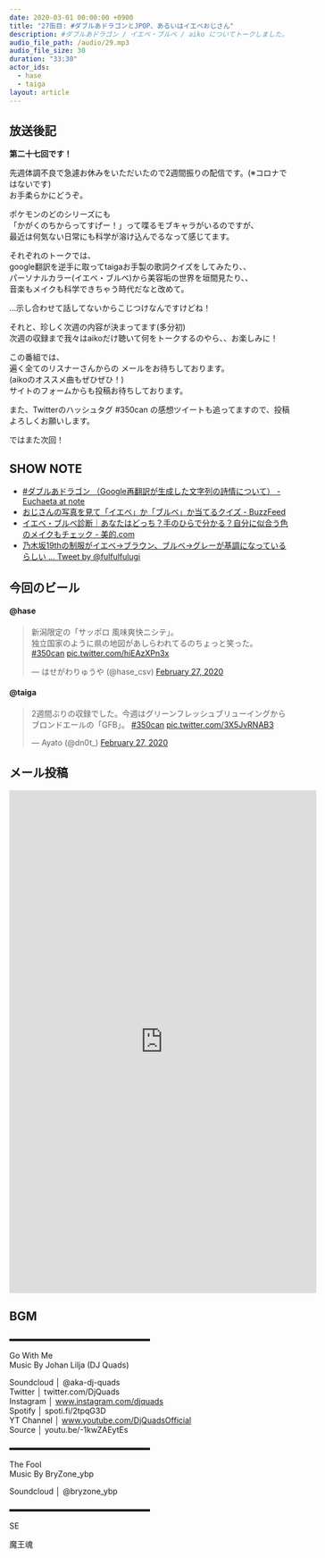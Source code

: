 ```yaml
---
date: 2020-03-01 00:00:00 +0900
title: "27缶目: #ダブルあドラゴンとJPOP、あるいはイエベおじさん"
description: #ダブルあドラゴン / イエベ・ブルベ / aiko についてトークしました。
audio_file_path: /audio/29.mp3
audio_file_size: 30
duration: "33:30"
actor_ids:
  - hase
  - taiga
layout: article
---
```


## 放送後記

__第二十七回です！__

先週体調不良で急遽お休みをいただいたので2週間振りの配信です。(※コロナではないです)  
お手柔らかにどうぞ。

ポケモンのどのシリーズにも  
「かがくのちからってすげー！」って喋るモブキャラがいるのですが、  
最近は何気ない日常にも科学が溶け込んでるなって感じてます。

それぞれのトークでは、  
google翻訳を逆手に取ってtaigaお手製の歌詞クイズをしてみたり、、  
パーソナルカラー(イエベ・ブルベ)から美容垢の世界を垣間見たり、、  
音楽もメイクも科学できちゃう時代だなと改めて。

…示し合わせて話してないからこじつけなんですけどね！

それと、珍しく次週の内容が決まってます(多分初)  
次週の収録まで我々はaikoだけ聴いて何をトークするのやら、、お楽しみに！

この番組では、  
遍く全てのリスナーさんからの  メールをお待ちしております。  
(aikoのオススメ曲もぜひぜひ！)  
サイトのフォームからも投稿お待ちしております。

また、Twitterのハッシュタグ #350can の感想ツイートも追ってますので、投稿よろしくお願いします。

ではまた次回！

## SHOW NOTE

- [#ダブルあドラゴン （Google再翻訳が生成した文字列の詩情について） - Euchaeta at note](https://note.com/euchaeta/n/n06a4dc5bfb8c)
- [おじさんの写真を見て「イエベ」か「ブルベ」か当てるクイズ - BuzzFeed](https://www.buzzfeed.com/jp/narumi/iebe-burube)
- [イエベ・ブルベ診断｜あなたはどっち？手のひらで分かる？自分に似合う色のメイクもチェック - 美的.com](https://www.biteki.com/make-up/make-up-face-catalog/417241)
- [乃木坂19thの制服がイエベ→ブラウン、ブルベ→グレーが基調になっているらしい ... Tweet by @fulfulfulugi](https://twitter.com/fulfulfulugi/status/1006160858806775808)

## 今回のビール

#### @hase
<blockquote class="twitter-tweet"><p lang="ja" dir="ltr">新潟限定の「サッポロ 風味爽快ニシテ」。<br>独立国家のように県の地図があしらわれてるのちょっと笑った。 <a href="https://twitter.com/hashtag/350can?src=hash&amp;ref_src=twsrc%5Etfw">#350can</a> <a href="https://t.co/hiEAzXPn3x">pic.twitter.com/hiEAzXPn3x</a></p>&mdash; はせがわりゅうや (@hase_csv) <a href="https://twitter.com/hase_csv/status/1233035275527315457?ref_src=twsrc%5Etfw">February 27, 2020</a></blockquote> <script async src="https://platform.twitter.com/widgets.js" charset="utf-8"></script>

#### @taiga
<blockquote class="twitter-tweet"><p lang="ja" dir="ltr">2週間ぶりの収録でした。今週はグリーンフレッシュブリューイングからブロンドエールの「GFB」。 <a href="https://twitter.com/hashtag/350can?src=hash&amp;ref_src=twsrc%5Etfw">#350can</a> <a href="https://t.co/3X5JvRNAB3">pic.twitter.com/3X5JvRNAB3</a></p>&mdash; Ayato (@dn0t_) <a href="https://twitter.com/dn0t_/status/1233032719635861506?ref_src=twsrc%5Etfw">February 27, 2020</a></blockquote> <script async src="https://platform.twitter.com/widgets.js" charset="utf-8"></script>

## メール投稿

<iframe src="https://docs.google.com/forms/d/e/1FAIpQLSfTZ99ZtY5BJtHk38i7c_p3AdF-uIGnOOsc6W05wV6L0MTAQg/viewform?embedded=true" width="550" height="900" frameborder="0" marginheight="0" marginwidth="0">読み込んでいます…</iframe>

## BGM
▬▬▬▬▬▬▬▬▬▬▬▬▬▬▬▬▬▬  

Go With Me  
Music By Johan Lilja (DJ Quads)  

Soundcloud │ @aka-dj-quads  
Twitter │ twitter.com/DjQuads  
Instagram │ www.instagram.com/djquads  
Spotify │ spoti.fi/2tpqG3D  
YT Channel │ www.youtube.com/DjQuadsOfficial  
Source │ youtu.be/-1kwZAEytEs  

▬▬▬▬▬▬▬▬▬▬▬▬▬▬▬▬▬▬  

The Fool  
Music By BryZone_ybp  

Soundcloud │ @bryzone_ybp  

▬▬▬▬▬▬▬▬▬▬▬▬▬▬▬▬▬▬  

SE

魔王魂
